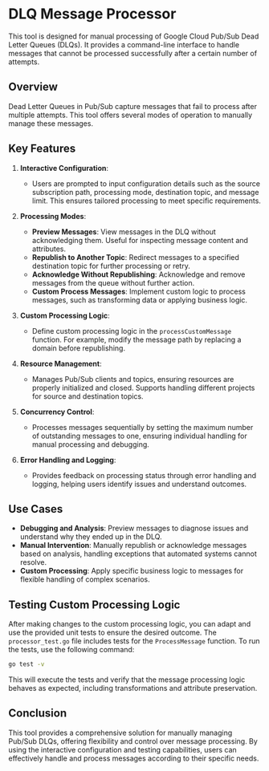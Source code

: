 # DLQ Message Processor

This tool is designed for manual processing of Google Cloud Pub/Sub Dead Letter Queues (DLQs). It provides a command-line interface to handle messages that cannot be processed successfully after a certain number of attempts.

## Overview

Dead Letter Queues in Pub/Sub capture messages that fail to process after multiple attempts. This tool offers several modes of operation to manually manage these messages.

## Key Features

1. **Interactive Configuration**:
   - Users are prompted to input configuration details such as the source subscription path, processing mode, destination topic, and message limit. This ensures tailored processing to meet specific requirements.

2. **Processing Modes**:
   - **Preview Messages**: View messages in the DLQ without acknowledging them. Useful for inspecting message content and attributes.
   - **Republish to Another Topic**: Redirect messages to a specified destination topic for further processing or retry.
   - **Acknowledge Without Republishing**: Acknowledge and remove messages from the queue without further action.
   - **Custom Process Messages**: Implement custom logic to process messages, such as transforming data or applying business logic.

3. **Custom Processing Logic**:
   - Define custom processing logic in the `processCustomMessage` function. For example, modify the message path by replacing a domain before republishing.

4. **Resource Management**:
   - Manages Pub/Sub clients and topics, ensuring resources are properly initialized and closed. Supports handling different projects for source and destination topics.

5. **Concurrency Control**:
   - Processes messages sequentially by setting the maximum number of outstanding messages to one, ensuring individual handling for manual processing and debugging.

6. **Error Handling and Logging**:
   - Provides feedback on processing status through error handling and logging, helping users identify issues and understand outcomes.

## Use Cases

- **Debugging and Analysis**: Preview messages to diagnose issues and understand why they ended up in the DLQ.
- **Manual Intervention**: Manually republish or acknowledge messages based on analysis, handling exceptions that automated systems cannot resolve.
- **Custom Processing**: Apply specific business logic to messages for flexible handling of complex scenarios.

## Testing Custom Processing Logic

After making changes to the custom processing logic, you can adapt and  use the provided unit tests to ensure the desired outcome. The `processor_test.go` file includes tests for the `ProcessMessage` function. To run the tests, use the following command:

```bash
go test -v
```

This will execute the tests and verify that the message processing logic behaves as expected, including transformations and attribute preservation.

## Conclusion

This tool provides a comprehensive solution for manually managing Pub/Sub DLQs, offering flexibility and control over message processing. By using the interactive configuration and testing capabilities, users can effectively handle and process messages according to their specific needs.
